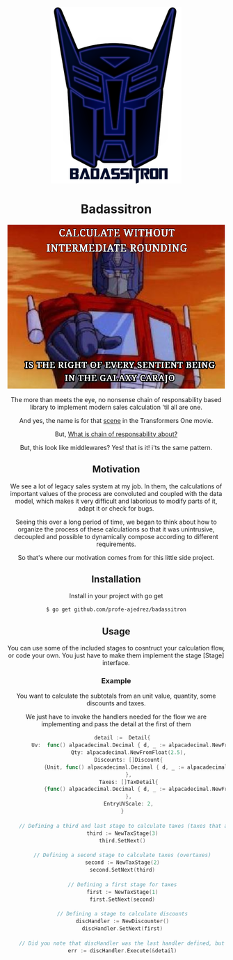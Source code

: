 <br />
<div align="center">
  <a href="./internal/badassitron-logo.png">
    <img src="./internal/badassitron-logo.png" alt="badassitron Logo" width="300" height="auto">
  </a>

# Badassitron

![](internal/optimus_prime_says_his_line%20.png)

The more than meets the eye, no nonsense chain of responsability based library to implement modern sales calculation 'til all are one.

And yes, the name is for that [scene](https://youtu.be/5a09yJU-mCI?si=YbvwWdjOpnWg6IIH&t=42) in the Transformers One movie.


But, [What is chain of responsability about?](https://www.geeksforgeeks.org/chain-responsibility-design-pattern/)


But, this look like middlewares? Yes! that is it! i'ts the same pattern.

## Motivation

We see a lot of legacy sales system at my job. In them, the calculations of important values of the process are convoluted and coupled with the data model, which makes it very difficult and laborious to modify parts of it, adapt it or check for bugs.

Seeing this over a long period of time, we began to think about how to organize the process of these calculations so that it was unintrusive, decoupled and possible to dynamically compose according to different requirements.

So that's where our motivation comes from for this little side project.


## Installation


Install in your project with go get

```bash
$ go get github.com/profe-ajedrez/badassitron
```

## Usage


You can use some of the included stages to cosntruct your calculation flow, or code your own. You just have to make them implement the stage [Stage] interface.


### Example

You want to calculate the subtotals from an unit value, quantity, some discounts and taxes.

We just have to invoke the handlers needed for the flow we are implementing and pass the detail at the first of them

```go
    detail :=  Detail{
        Uv:  func() alpacadecimal.Decimal { d, _ := alpacadecimal.NewFromString("10"); return d }(),
        Qty: alpacadecimal.NewFromFloat(2.5),
        Discounts: []Discount{
            {Unit, func() alpacadecimal.Decimal { d, _ := alpacadecimal.NewFromString("10"); return d }(), true},
        },
        Taxes: []TaxDetail{
            {func() alpacadecimal.Decimal { d, _ := alpacadecimal.NewFromString("19"); return d }(), Unit, alpacadecimal.Zero, alpacadecimal.Zero, 2, true},					
        },
        EntryUVScale: 2,
    }

    // Defining a third and last stage to calculate taxes (taxes that are not overtaxes but should be calculated after them)
    third := NewTaxStage(3)
    third.SetNext()

    // Defining a second stage to calculate taxes (overtaxes)
    second := NewTaxStage(2)
    second.SetNext(third)

    // Defining a first stage for taxes
    first := NewTaxStage(1)
    first.SetNext(second)

    // Defining a stage to calculate discounts
    discHandler := NewDiscounter()
    discHandler.SetNext(first)

    // Did you note that discHandler was the last handler defined, but the first called?
    err := discHandler.Execute(&detail)

```


